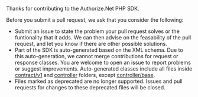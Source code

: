 Thanks for contributing to the Authorize.Net PHP SDK.

Before you submit a pull request, we ask that you consider the following:

- Submit an issue to state the problem your pull request solves or the funtionality that it adds. We can then advise on the feasability of the pull request, and let you know if there are other possible solutions.
- Part of the SDK is auto-generated based on the XML schema. Due to this auto-generation, we cannot merge contributions for request or response classes. You are welcome to open an issue to report problems or suggest improvements. Auto-generated classes include all files inside [contract/v1](https://github.com/AuthorizeNet/sdk-php/tree/master/lib/net/authorize/api/contract/v1)  and [controller](https://github.com/AuthorizeNet/sdk-php/tree/master/lib/net/authorize/api/controller) folders, except [controller/base](https://github.com/AuthorizeNet/sdk-php/tree/master/lib/net/authorize/api/controller/base).
- Files marked as deprecated are no longer supported. Issues and pull requests for changes to these deprecated files will be closed.